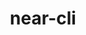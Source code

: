 ---
title: near-cli
excerpt: NEAR CLI is a Node.js application that relies on near-api-js to connect to and interact with the NEAR blockchain. Create accounts, access keys, sign & send transactions with this versatile command line interface tool.
type: repository
link: https://github.com/near/near-cli
tags: api, cli, github, repository, near-api-js
createdAt: 2021-08-16
---
